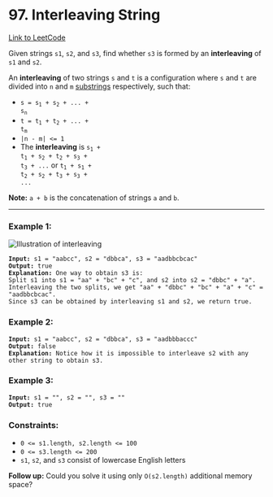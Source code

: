 # 97. Interleaving String

[Link to LeetCode](https://leetcode.com/problems/interleaving-string/)

Given strings `s1`, `s2`, and `s3`, find whether `s3` is formed by an **interleaving** of `s1` and `s2`.

An **interleaving** of two strings `s` and `t` is a configuration where `s` and `t` are divided into `n` and `m` [substrings](../../helper-docs/substring.md) respectively, such that:

* <code>s = s<sub>1</sub> + s<sub>2</sub> + ... + s<sub>n</sub></code>
* <code>t = t<sub>1</sub> + t<sub>2</sub> + ... + t<sub>m</sub></code>
* `|n - m| <= 1`
* The **interleaving** is <code>s<sub>1</sub> + t<sub>1</sub> + s<sub>2</sub> + t<sub>2</sub> + s<sub>3</sub> + t<sub>3</sub> + ...</code> or <code>t<sub>1</sub> + s<sub>1</sub> + t<sub>2</sub> + s<sub>2</sub> + t<sub>3</sub> + s<sub>3</sub> + ...</code>

**Note:** `a + b` is the concatenation of strings `a` and `b`.

---

### Example 1:

![Illustration of interleaving](https://assets.leetcode.com/uploads/2020/09/02/interleave.jpg)

<pre><code><strong>Input:</strong> s1 = "aabcc", s2 = "dbbca", s3 = "aadbbcbcac"
<strong>Output:</strong> true
<strong>Explanation:</strong> One way to obtain s3 is:
Split s1 into s1 = "aa" + "bc" + "c", and s2 into s2 = "dbbc" + "a".
Interleaving the two splits, we get "aa" + "dbbc" + "bc" + "a" + "c" = "aadbbcbcac".
Since s3 can be obtained by interleaving s1 and s2, we return true.</code></pre>

### Example 2:

<pre><code><strong>Input:</strong> s1 = "aabcc", s2 = "dbbca", s3 = "aadbbbaccc"
<strong>Output:</strong> false
<strong>Explanation:</strong> Notice how it is impossible to interleave s2 with any other string to obtain s3.</code></pre>

### Example 3:

<pre><code><strong>Input:</strong> s1 = "", s2 = "", s3 = ""
<strong>Output:</strong> true</code></pre>

### Constraints:

* `0 <= s1.length, s2.length <= 100`
* `0 <= s3.length <= 200`
* `s1`, `s2`, and `s3` consist of lowercase English letters

**Follow up:** Could you solve it using only `O(s2.length)` additional memory space?